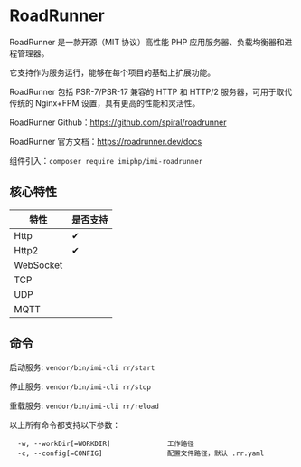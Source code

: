 # RoadRunner

RoadRunner 是一款开源（MIT 协议）高性能 PHP 应用服务器、负载均衡器和进程管理器。

它支持作为服务运行，能够在每个项目的基础上扩展功能。

RoadRunner 包括 PSR-7/PSR-17 兼容的 HTTP 和 HTTP/2 服务器，可用于取代传统的 Nginx+FPM 设置，具有更高的性能和灵活性。

RoadRunner Github：<https://github.com/spiral/roadrunner>

RoadRunner 官方文档：<https://roadrunner.dev/docs>

组件引入：`composer require imiphp/imi-roadrunner`

## 核心特性

| 特性 | 是否支持 |
|-|-
| Http | ✔ |
| Http2 | ✔ |
| WebSocket |  |
| TCP |  |
| UDP |  |
| MQTT |  |

## 命令

启动服务: `vendor/bin/imi-cli rr/start`

停止服务: `vendor/bin/imi-cli rr/stop`

重载服务: `vendor/bin/imi-cli rr/reload`

以上所有命令都支持以下参数：

```shell
  -w, --workDir[=WORKDIR]              工作路径
  -c, --config[=CONFIG]                配置文件路径，默认 .rr.yaml
```
